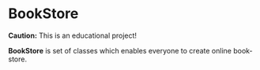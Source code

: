BookStore
=========
__Caution:__ This is an educational project!

__BookStore__ is set of classes which enables everyone to create online book-store.
